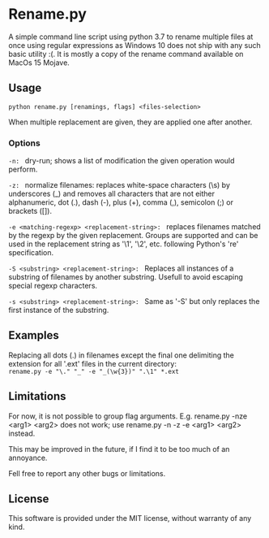 # Rename.py

A simple command line script using python 3.7 to rename multiple files at once using regular expressions as Windows 10 does not ship with any such basic utility :(.  It is mostly a copy of the rename command available on MacOs 15 Mojave.

## Usage

```python rename.py [renamings, flags] <files-selection>```

When multiple replacement are given, they are applied one after another. 

### Options

```-n: ``` dry-run; shows a list of modification the given operation would perform.  

```-z: ``` normalize filenames: replaces white-space characters (\s) by underscores (_) and removes all characters that are not either alphanumeric, dot (.), dash (-), plus (+), comma (,), semicolon (;) or brackets ([]).

```-e <matching-regexp> <replacement-string>: ``` replaces filenames matched by the regexp by the given replacement. Groups are supported and can be used in the replacement string as '\1', '\2', etc. following Python's 're' specification. 

```-S <substring> <replacement-string>: ``` Replaces all instances of a substring of filenames by another substring. Usefull to avoid escaping special regexp characters.

```-s <substring> <replacement-string>: ``` Same as '-S' but only replaces the first instance of the substring.  


## Examples

Replacing all dots (.) in filenames except the final one delimiting the extension for all '.ext' files in the current directory:  
```rename.py -e "\." "_" -e "_(\w{3})" ".\1" *.ext```

## Limitations
For now, it is not possible to group flag arguments. E.g. rename.py -nze \<arg1\> \<arg2\> does not work; use rename.py -n -z -e \<arg1\> \<arg2\> instead.

This may be improved in the future, if I find it to be too much of an annoyance.

Fell free to report any other bugs or limitations.

## License

This software is provided under the MIT license, without warranty of any kind.